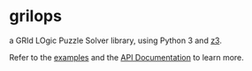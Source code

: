 # grilops

a GRId LOgic Puzzle Solver library, using Python 3 and
[z3](https://github.com/Z3Prover/z3).

Refer to the
[examples](https://github.com/obijywk/grilops/tree/master/examples) and the
[API Documentation](https://obijywk.github.io/grilops/) to learn more.
